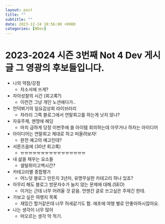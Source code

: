 ```yaml
---
layout: post
title: ""
subtitle: ""
date: 2023-12-24 18:56:00 +0900
categories: [NDev]
---
```


# 2023-2024 시즌 3번째 Not 4 Dev 게시글 그 영광의 후보들입니다.

- 나의 약점/강점
  - 자소서에 쓰게?
- 자아성찰의 시간 (회고록?)
  - 이런건 그냥 개인 노션에다가..
- 언덕뵈기의 일요감상회 라이브러리
  - 차라리 그쪽 블로그에서 연말회고를 하는게 낫지 않나?
- 자유주제, 맨땅에 헤딩
  - 마치 급하게 당장 이번주에 쓸 아이템 회의하는데 아무거나 하자는 아이디어
- 아이디어는 연말회고 제대로 하고 떠올려보자!
  - 완전 예고의 예고인데?
- 서른즈음에 (30년 회고록)
  - ㅠㅠㅠㅠㅠㅠㅠㅠㅠㅠㅠㅠㅠㅠㅠㅠ
- 내 삶을 채우는 요소들
  - 셀털취미고백시간?
- 카테고리별 종합평가
  - 어느덧 블로그 만든지 3년차, 유명무실한 카테고리 하나 있죠?
- 아무리 해도 블로그 방문자수가 늘지 않는 문제에 대해.(SEO)
  - 이거는 근데 너무 어려울 것 같음. 언젠간 글로 쓰고싶은 주제긴 한데.
- 가보고 싶은 여행지 목록
  - 재밌긴 할거같은데 너무 허세같기도 함. 애초에 여행 별로 안좋아하시잖아요.
- 나는 생각이 너무 많아
  - 떠오르는 생각 막 적기.